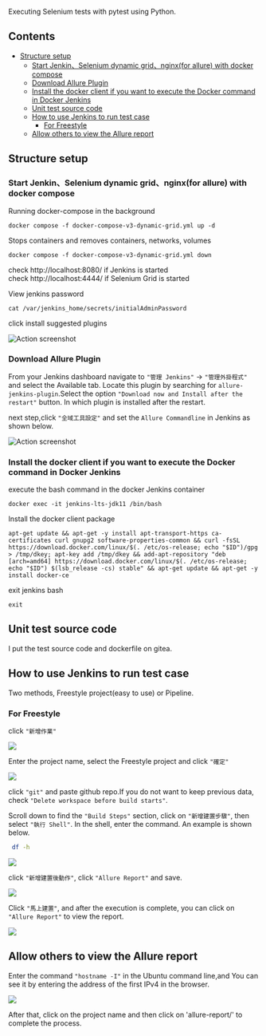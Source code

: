 Executing Selenium tests with pytest using Python.

## Contents
* [Structure setup](#structure-setup)
  + [Start Jenkin、Selenium dynamic grid、nginx(for allure) with docker compose](#start-jenkin-selenium-dynamic-grid-nginx-for-allure-with-docker-compose)
  + [Download Allure Plugin](#download-allure-plugin)
  + [Install the docker client if you want to execute the Docker command in Docker Jenkins](#install-the-docker-client-if-you-want-to-execute-the-docker-command-in-docker-jenkins)
  + [Unit test source code](#unit-test-source-code)
  + [How to use Jenkins to run test case](#how-to-use-jenkins-to-run-test-case)
    - [For Freestyle](#for-freestyle)
  + [Allow others to view the Allure report](#allow-others-to-view-the-allure-report)
## Structure setup
### Start Jenkin、Selenium dynamic grid、nginx(for allure) with docker compose
Running docker-compose in the background

    docker compose -f docker-compose-v3-dynamic-grid.yml up -d

Stops containers and removes containers, networks, volumes

    docker compose -f docker-compose-v3-dynamic-grid.yml down

check http://localhost:8080/ if Jenkins is started   
check http://localhost:4444/ if Selenium Grid is started

View jenkins password

    cat /var/jenkins_home/secrets/initialAdminPassword

click install suggested plugins

![Action screenshot](docs/imgs/plugins.png)

### Download Allure Plugin

From your Jenkins dashboard navigate to `"管理 Jenkins"` -> `"管理外掛程式"` and select the Available tab. Locate this plugin by searching for `allure-jenkins-plugin`.Select the option `"Download now and Install after the restart"` button. In which plugin is installed after the restart.

next step,click `"全域工具設定"` and set the `Allure Commandline` in Jenkins as shown below.

![Action screenshot](docs/imgs/allure.png)

### Install the docker client if you want to execute the Docker command in Docker Jenkins

execute the bash command in the docker Jenkins container

    docker exec -it jenkins-lts-jdk11 /bin/bash

Install the docker client package

    apt-get update && apt-get -y install apt-transport-https ca-certificates curl gnupg2 software-properties-common && curl -fsSL https://download.docker.com/linux/$(. /etc/os-release; echo "$ID")/gpg > /tmp/dkey; apt-key add /tmp/dkey && add-apt-repository "deb [arch=amd64] https://download.docker.com/linux/$(. /etc/os-release; echo "$ID") $(lsb_release -cs) stable" && apt-get update && apt-get -y install docker-ce

exit jenkins bash

    exit


## Unit test source code

I put the test source code and dockerfile on gitea.

## How to use Jenkins to run test case

Two methods, Freestyle project(easy to use) or Pipeline.

### For Freestyle

click `"新增作業"`

![](docs/imgs/create_task.png)

Enter the project name, select the Freestyle project and click `"確定"`

![](docs/imgs/jenkins_project.png)

click `"git"` and paste github repo.If you do not want to keep previous data, check `"Delete workspace before build starts"`.

Scroll down to find the `"Build Steps"` section, click on `"新增建置步驟"`, then select `"執行 Shell"`. In the shell, enter the command. An example is shown below.

``` bash
 df -h
```

![](docs/imgs/build_step.png)

click `"新增建置後動作"`, click `"Allure Report"` and save.

![](docs/imgs/after_build.png)

Click `"馬上建置"`, and after the execution is complete, you can click on `"Allure Report"` to view the report.

![](docs/imgs/after_test.png)


## Allow others to view the Allure report

Enter the command `"hostname -I"` in the Ubuntu command line,and You can see it by entering the address of the first IPv4 in the browser.

![](docs/imgs/allure_report.png)

After that, click on the project name and then click on 'allure-report/' to complete the process.

